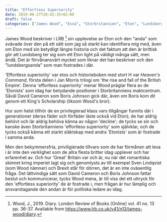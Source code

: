 ```yaml
---
title: "Effortless Superiority"
date: 2019-06-27T20:42:35+02:00
draft: false
categories: ["James Wood", "Essä", "Storbritannien", "Eton", "Lundsberg", "Boris Johnson"]
---
```


James Wood beskriver i LRB [^1] sin upplevelse av Eton och den "anda" som svävade över den  på ett sätt som jag så starkt kan identifiera mig med, även om Eton med sin betydligt längre historia och det faktum att den är brittisk gör att Lundsberg ter sig som ett Eton light på väldigt många sätt, men ändå. Det är förvånansvärt mycket som liknar det han beskriver och den "lundsbergsanda" som man fostrades i där. 

'Effortless superiority' var etos och historieboken med stort H var _Heaven's Command_, första delen i Jan Morris trilogi om 'the rise and fall of the British Empire'. Denna 'effortless superiority' menar Wood präglar flera av de 'Etonists' som idag har betydande positioner i Storbritanniens maktcentrum. Såväl David Cameron som Boris Johnson gick där, även om Boris kom dit genom ett King's Scholarship (liksom Wood's bror). 

Hur som helst tillhör de en privilegierad klass vars tillgångar funnits där i generationer (deras fäder och förfäder läste också vid Eton); de har aldrig behövt och lär aldrig behöva känna av någon 'decline'; de tycks se sin och kanske även Storbritanniens 'effortless superiority' som självklar, och de tycks också känna ett starkt släktskap med andra 'Etonists' som är fostrade i samma anda. 

Men den bekymmersfria, priviligierade tillvaro som de har förmånen att leva i är inte den verklighet som de allra flesta britter idag upplever och har erfarenhet av. Och hur 'Great' Britain var och är, nu när det romantiska skimret kring imperiet lagt sig och genomlysts av till exempel Sven Lindqvist (som Wood nämner) och Brexit står för dörren, det är en inte oväsentlig fråga. Det lättvindiga sätt som David Cameron och Boris Johnson fattar beslut och kommunicerar, tycks Wood mena, är till viss del ett uttryck för den 'effortless superiority' de är fostrade i, men frågan är hur lämplig och ansvarstagande den andan är för politiska ledare av idag.

[^1]: Wood, J., 2019. Diary. London Review of Books [Online] vol. 41 no. 13 pp. 36-37. Available from <https://www.lrb.co.uk/v41/n13/james-wood/diary>.
